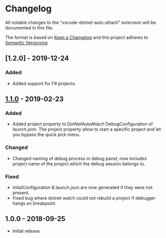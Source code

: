 # Changelog

All notable changes to the "vscode-dotnet-auto-attach" extension will be documented in this file.

The format is based on [Keep a Changelog](http://keepachangelog.com/en/1.0.0/)
and this project adheres to [Semantic Versioning](http://semver.org/spec/v2.0.0.html).


## [1.2.0] - 2019-12-24

### Added
- Added support for F# projects.


## [1.1.0] - 2019-02-23

### Added
- Added project property to DotNetAutoAttach DebugConfiguration of launch.json. The project property allow to start a specific project and let you bypass the quick pick menu.

### Changed

- Changed naming of debug process in debug panel, now includes project name of the project which the debug session belongs to.

### Fixed

- InitalConfiguration & launch.json are now generated if they were not present.
- Fixed bug where dotnet watch could not rebuild a project if debugger hangs on breakpoint.


## 1.0.0 - 2018-09-25

- Initial release

[Unreleased]: https://gitlab.com/dennismaxjung/vscode-dotnet-auto-attach/compare/v1.1.0...develop
[1.1.0]: https://gitlab.com/dennismaxjung/vscode-dotnet-auto-attach/compare/v1.0.0...v1.1.0
